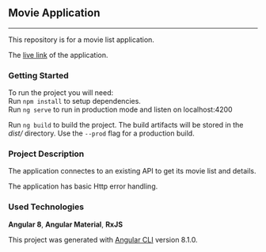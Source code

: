 ## Movie Application

<hr>

<p>This repository is for a movie list application.</p>
<p>The <a href="https://gmpro-movie-app.herokuapp.com/">live link</a> of the application.</p>


### Getting Started
<p>To run the project you will need:<br>
  Run <code>npm install</code> to setup dependencies.<br>
  Run <code>ng serve</code> to run in production mode and listen on localhost:4200</p>
  <p>Run <code>ng build</code> to build the project. The build artifacts will be stored in the <i>dist/</i> directory. Use the <code>--prod</code> flag for a production build.</p>

### Project Description
<p>The application connectes to an existing API to get its movie list and details.</p>
<p>The application has basic Http error handling.</p>

### Used Technologies
<p><b>Angular 8</b>, <b>Angular Material</b>, <b>RxJS</b>

This project was generated with [Angular CLI](https://github.com/angular/angular-cli) version 8.1.0.
